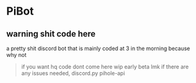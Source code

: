 # PiBot
## warning shit code here
a pretty shit discord bot that is mainly coded at 3 in the morning because why not
> if you want hq code dont come here
> wip early beta lmk if there are any issues
> needed, discord.py pihole-api
